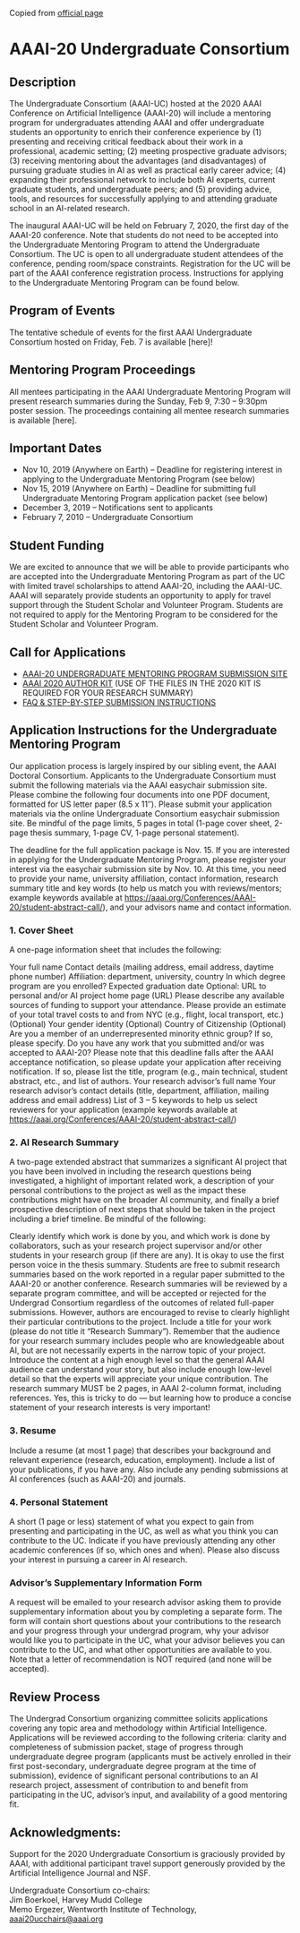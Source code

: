 Copied from [official page](https://aaai.org/Conferences/AAAI-20/undergraduate-consortium/)

# AAAI-20 Undergraduate Consortium
## Description
The Undergraduate Consortium (AAAI-UC) hosted at the 2020 AAAI Conference on Artificial Intelligence (AAAI-20) will include a mentoring program for undergraduates attending AAAI and offer undergraduate students an opportunity to enrich their conference experience by (1) presenting and receiving critical feedback about their work in a professional, academic setting; (2) meeting prospective graduate advisors; (3) receiving mentoring about the advantages (and disadvantages) of pursuing graduate studies in AI as well as practical early career advice; (4) expanding their professional network to include both AI experts, current graduate students, and undergraduate peers; and (5) providing advice, tools, and resources for successfully applying to and attending graduate school in an AI-related research.

The inaugural AAAI-UC will be held on February 7, 2020, the first day of the AAAI-20 conference. Note that students do not need to be accepted into the Undergraduate Mentoring Program to attend the Undergraduate Consortium.  The UC is open to all undergraduate student attendees of the conference, pending room/space constraints. Registration for the UC will be part of the AAAI conference registration process. Instructions for applying to the Undergraduate Mentoring Program can be found below.

 
## Program of Events
The tentative schedule of events for the first AAAI Undergraduate Consortium hosted on Friday, Feb. 7 is available [here]!

 

## Mentoring Program Proceedings
All mentees participating in the AAAI Undergraduate Mentoring Program will present research summaries during the Sunday, Feb 9, 7:30 – 9:30pm poster session.  The proceedings containing all mentee research summaries is available [here].

 

## Important Dates
- Nov 10, 2019 (Anywhere on Earth) – Deadline for registering interest in applying to the Undergraduate Mentoring Program (see below)
- Nov 15, 2019 (Anywhere on Earth) – Deadline for submitting full Undergraduate Mentoring Program application packet (see below)
- December 3, 2019 – Notifications sent to applicants
- February 7, 2010 – Undergraduate Consortium
 

## Student Funding
We are excited to announce that we will be able to provide participants who are accepted into the Undergraduate Mentoring Program as part of the UC with limited travel scholarships to attend AAAI-20, including the AAAI-UC. AAAI will separately provide students an opportunity to apply for travel support through the Student Scholar and Volunteer Program. Students are not required to apply for the Mentoring Program to be considered for the Student Scholar and Volunteer Program.

 
## Call for Applications
- [AAAI-20 UNDERGRADUATE MENTORING PROGRAM SUBMISSION SITE](https://easychair.org/conferences/?conf=aaai20programs)
- [AAAI 2020 AUTHOR KIT](https://www.aaai.org/Publications/Templates/AuthorKit20.zip)
(USE OF THE FILES IN THE 2020 KIT IS REQUIRED FOR YOUR RESEARCH SUMMARY)
- [FAQ & STEP-BY-STEP SUBMISSION INSTRUCTIONS](https://docs.google.com/document/d/1HkO6HqbGYKNoGFMOOyTx3Fwnn9h5e_imj_M_EWRFaY8/edit)
 
## Application Instructions for the Undergraduate Mentoring Program
Our application process is largely inspired by our sibling event, the AAAI Doctoral Consortium.  Applicants to the Undergraduate Consortium must submit the following materials via the AAAI easychair submission site. Please combine the following four documents into one PDF document, formatted for US letter paper (8.5 x 11″). Please submit your application materials via the online Undergraduate Consortium easychair submission site. Be mindful of the page limits, 5 pages in total (1-page cover sheet, 2-page thesis summary, 1-page CV, 1-page personal statement).

The deadline for the full application package is Nov. 15.  If you are interested in applying for the Undergraduate Mentoring Program, please register your interest via the easychair submission site by Nov. 10.  At this time, you need to provide your name, university affiliation, contact information, research summary title and key words (to help us match you with reviews/mentors; example keywords available at https://aaai.org/Conferences/AAAI-20/student-abstract-call/), and your advisors name and contact information.

### 1. Cover Sheet
A one-page information sheet that includes the following:

Your full name
Contact details (mailing address, email address, daytime phone number)
Affiliation: department, university, country
In which degree program are you enrolled?
Expected graduation date
Optional: URL to personal and/or AI project home page (URL)
Please describe any available sources of funding to support your attendance.
Please provide an estimate of your total travel costs to and from NYC (e.g., flight, local transport, etc.)
(Optional) Your gender identity
(Optional) Country of Citizenship
(Optional) Are you a member of an underrepresented minority ethnic group? If so, please specify.
Do you have any work that you submitted and/or was accepted to AAAI-20? Please note that this deadline falls after the AAAI acceptance notification, so please update your application after receiving notification.
If so, please list the title, program (e.g., main technical, student abstract, etc., and list of authors.
Your research advisor’s full name
Your research advisor’s contact details (title, department, affiliation, mailing address and email address)
List of 3 – 5 keywords to help us select reviewers for your application (example keywords available at https://aaai.org/Conferences/AAAI-20/student-abstract-call/)
### 2. AI Research Summary
A two-page extended abstract that summarizes a significant AI project that you have been involved in including the research questions being investigated, a highlight of important related work, a description of your personal contributions to the project as well as the impact these contributions might have on the broader AI community, and finally a brief prospective description of next steps that should be taken in the project including a brief timeline. Be mindful of the following:

Clearly identify which work is done by you, and which work is done by collaborators, such as your research project supervisor and/or other students in your research group (if there are any). It is okay to use the first person voice in the thesis summary.
Students are free to submit research summaries based on the work reported in a regular paper submitted to the AAAI-20 or another conference. Research summaries will be reviewed by a separate program committee, and will be accepted or rejected for the Undergrad Consortium regardless of the outcomes of related full-paper submissions.  However, authors are encouraged to revise to clearly highlight their particular contributions to the project.
Include a title for your work (please do not title it “Research Summary”).
Remember that the audience for your research summary includes people who are knowledgeable about AI, but are not necessarily experts in the narrow topic of your project. Introduce the content at a high enough level so that the general AAAI audience can understand your story, but also include enough low-level detail so that the experts will appreciate your unique contribution.
The research summary MUST be 2 pages, in AAAI 2-column format, including references. Yes, this is tricky to do — but learning how to produce a concise statement of your research interests is very important!
### 3. Resume
Include a resume (at most 1 page) that describes your background and relevant experience (research, education, employment). Include a list of your publications, if you have any. Also include any pending submissions at AI conferences (such as AAAI-20) and journals.

### 4. Personal Statement
A short (1 page or less) statement of what you expect to gain from presenting and participating in the UC, as well as what you think you can contribute to the UC. Indicate if you have previously attending any other academic conferences (if so, which ones and when).  Please also discuss your interest in pursuing a career in AI research.

 
### Advisor’s Supplementary Information Form
A request will be emailed to your research advisor asking them to provide supplementary information about you by completing a separate form. The form will contain short questions about your contributions to the research and your progress through your undergrad program, why your advisor would like you to participate in the UC, what your advisor believes you can contribute to the UC, and what other opportunities are available to you. Note that a letter of recommendation is NOT required (and none will be accepted).

 
## Review Process
The Undergrad Consortium organizing committee solicits applications covering any topic area and methodology within Artificial Intelligence. Applications will be reviewed according to the following criteria: clarity and completeness of submission packet, stage of progress through undergraduate degree program (applicants must be actively enrolled in their first post-secondary, undergraduate degree program at the time of submission), evidence of significant personal contributions to an AI research project, assessment of contribution to and benefit from participating in the UC, advisor’s input, and availability of a good mentoring fit.

 
## Acknowledgments:
Support for the 2020 Undergraduate Consortium is graciously provided by AAAI, with additional participant travel support generously provided by the Artificial Intelligence Journal and NSF.

 
Undergraduate Consortium co-chairs:  
Jim Boerkoel, Harvey Mudd College  
Memo Ergezer, Wentworth Institute of Technology,  
aaai20ucchairs@aaai.org
